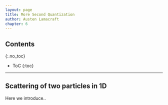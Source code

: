 ```yaml
---
layout: page
title: More Second Quantization
author: Austen Lamacraft
chapter: 6
---
```


## Contents
{:.no_toc}

* ToC
{:toc}

---

## Scattering of two particles in 1D

Here we introduce..
